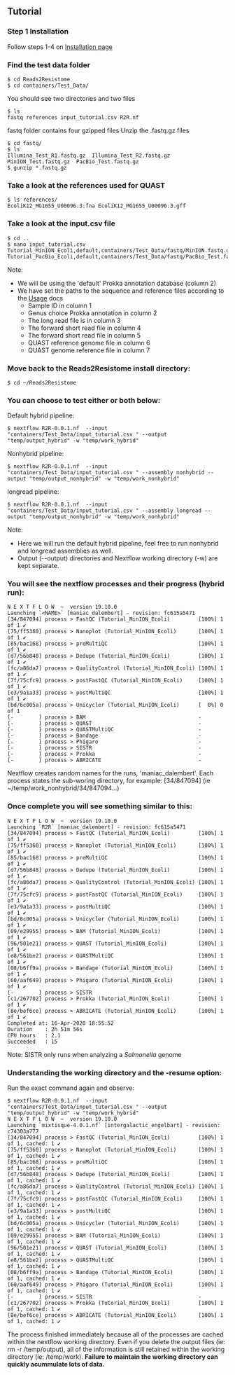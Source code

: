 Tutorial
--------

### Step 1 Installation
Follow steps 1-4 on [Installation page](https://github.com/BioRRW/Mixtisque/blob/master/docs/installation.md)

### Find the test data folder
```
$ cd Reads2Resistome 
$ cd containers/Test_Data/
```
You should see two directories and two files
```
$ ls
fastq references input_tutorial.csv R2R.nf
```
fastq folder contains four gzipped files
Unzip the .fastq.gz files
```
$ cd fastq/
$ ls
Illumina_Test_R1.fastq.gz  Illumina_Test_R2.fastq.gz  MinION_Test.fastq.gz  PacBio_Test.fastq.gz
$ gunzip *.fastq.gz
```
### Take a look at the references used for QUAST
```
$ ls references/
EcoliK12_MG1655_U00096.3.fna EcoliK12_MG1655_U00096.3.gff 
```

### Take a look at the input.csv file
```
$ cd ..
$ nano input_tutorial.csv
Tutorial_MinION_Ecoli,default,containers/Test_Data/fastq/MinION.fastq.gz,containers/Test_Data/fastq/Illumina_Test_R1.fastq.gz,containers/Test_Data/fastq/Illumina_Test_R2.fastq.gz,containers/Test_Data/references/Ecoli/EcoliK12_MG1655_U00096.3.fna,containers/Test_Data/references/Ecoli/EcoliK12_MG1655_U00096.3.gff
Tutorial_PacBio_Ecoli,default,containers/Test_Data/fastq/PacBio_Test.fastq.gz,containers/Test_Data/fastq/Illumina_Test_R1.fastq.gz,containers/Test_Data/fastq/Illumina_Test_R2.fastq.gz,containers/Test_Data/references/Ecoli/EcoliK12_MG1655_U00096.3.fna,containers/Test_Data/references/Ecoli/EcoliK12_MG1655_U00096.3.gff
```
Note:
- We will be using the 'default' Prokka annotation database (column 2)
- We have set the paths to the sequence and reference files according to the [Usage](https://github.com/BioRRW/Reads2Resistome/blob/master/docs/usage.md) docs
  - Sample ID in column 1
  - Genus choice Prokka annotation in column 2 
  - The long read file is in column 3
  - The forward short read file in column 4
  - The forward short read file in column 5
  - QUAST reference genome file in column 6
  - QUAST genome reference file in column 7 
  
### Move back to the Reads2Resistome install directory:
```
$ cd ~/Reads2Resistome
```
### You can choose to test either or both below:

Default hybrid pipeline:
```
$ nextflow R2R-0.0.1.nf  --input "containers/Test_Data/input_tutorial.csv " --output "temp/output_hybrid" -w "temp/work_hybrid"
```
Nonhybrid pipeline:
```
$ nextflow R2R-0.0.1.nf  --input "containers/Test_Data/input_tutorial.csv " --assembly nonhybrid --output "temp/output_nonhybrid" -w "temp/work_nonhybrid"
```
longread pipeline:
```
$ nextflow R2R-0.0.1.nf  --input "containers/Test_Data/input_tutorial.csv " --assembly longread --output "temp/output_nonhybrid" -w "temp/work_nonhybrid"
```
Note: 
- Here we will run the default hybrid pipeline, feel free to run nonhybrid and longread assemblies as well.
- Output (--output) directories and Nextflow working directory (-w) are kept separate.
 
### You will see the nextflow processes and their progress (hybrid run):
```
N E X T F L O W  ~  version 19.10.0
Launching `<NAME>` [maniac_dalembert] - revision: fc615a5471
[34/847094] process > FastQC (Tutorial_MinION_Ecoli)         [100%] 1 of 1 ✔
[75/ff5360] process > Nanoplot (Tutorial_MinION_Ecoli)       [100%] 1 of 1 ✔
[85/bac168] process > preMultiQC                             [100%] 1 of 1 ✔
[d7/56b848] process > Dedupe (Tutorial_MinION_Ecoli)         [100%] 1 of 1 ✔
[fc/a86da7] process > QualityControl (Tutorial_MinION_Ecoli) [100%] 1 of 1 ✔
[7f/75cfc9] process > postFastQC (Tutorial_MinION_Ecoli)     [100%] 1 of 1 ✔
[e3/9a1a33] process > postMultiQC                            [100%] 1 of 1 ✔
[bd/6c005a] process > Unicycler (Tutorial_MinION_Ecoli)      [  0%] 0 of 1
[-        ] process > BAM                                    -
[-        ] process > QUAST                                  -
[-        ] process > QUASTMultiQC                           -
[-        ] process > Bandage                                -
[-        ] process > Phigaro                                -
[-        ] process > SISTR                                  -
[-        ] process > Prokka                                 -
[-        ] process > ABRICATE                               -
```
Nextflow creates random names for the runs, 'maniac_dalembert'.
Each process states the sub-woring directory, for example: [34/847094] (ie ~/temp/work_nonhybrid/34/847094...)

### Once complete you will see something similar to this:
```
N E X T F L O W  ~  version 19.10.0
Launching `R2R` [maniac_dalembert] - revision: fc615a5471
[34/847094] process > FastQC (Tutorial_MinION_Ecoli)         [100%] 1 of 1 ✔
[75/ff5360] process > Nanoplot (Tutorial_MinION_Ecoli)       [100%] 1 of 1 ✔
[85/bac168] process > preMultiQC                             [100%] 1 of 1 ✔
[d7/56b848] process > Dedupe (Tutorial_MinION_Ecoli)         [100%] 1 of 1 ✔
[fc/a86da7] process > QualityControl (Tutorial_MinION_Ecoli) [100%] 1 of 1 ✔
[7f/75cfc9] process > postFastQC (Tutorial_MinION_Ecoli)     [100%] 1 of 1 ✔
[e3/9a1a33] process > postMultiQC                            [100%] 1 of 1 ✔
[bd/6c005a] process > Unicycler (Tutorial_MinION_Ecoli)      [100%] 1 of 1 ✔
[09/e29955] process > BAM (Tutorial_MinION_Ecoli)            [100%] 1 of 1 ✔
[96/501e21] process > QUAST (Tutorial_MinION_Ecoli)          [100%] 1 of 1 ✔
[e8/561be2] process > QUASTMultiQC                           [100%] 1 of 1 ✔
[08/b6ff9a] process > Bandage (Tutorial_MinION_Ecoli)        [100%] 1 of 1 ✔
[60/aaf649] process > Phigaro (Tutorial_MinION_Ecoli)        [100%] 1 of 1 ✔
[-        ] process > SISTR                                  -
[c1/267702] process > Prokka (Tutorial_MinION_Ecoli)         [100%] 1 of 1 ✔
[8e/bef6ce] process > ABRICATE (Tutorial_MinION_Ecoli)       [100%] 1 of 1 ✔
Completed at: 16-Apr-2020 18:55:52
Duration    : 2h 51m 56s
CPU hours   : 2.1
Succeeded   : 15
```
Note: SISTR only runs when analyzing a *Salmonella* genome

### Understanding the working directory and the -resume option:
Run the exact command again and observe:
```
$ nextflow R2R-0.0.1.nf  --input "containers/Test_Data/input_tutorial.csv " --output "temp/output_hybrid" -w "temp/work_hybrid"
N E X T F L O W  ~  version 19.10.0
Launching `mixtisque-4.0.1.nf` [intergalactic_engelbart] - revision: c74303a777
[34/847094] process > FastQC (Tutorial_MinION_Ecoli)         [100%] 1 of 1, cached: 1 ✔
[75/ff5360] process > Nanoplot (Tutorial_MinION_Ecoli)       [100%] 1 of 1, cached: 1 ✔
[85/bac168] process > preMultiQC                             [100%] 1 of 1, cached: 1 ✔
[d7/56b848] process > Dedupe (Tutorial_MinION_Ecoli)         [100%] 1 of 1, cached: 1 ✔
[fc/a86da7] process > QualityControl (Tutorial_MinION_Ecoli) [100%] 1 of 1, cached: 1 ✔
[7f/75cfc9] process > postFastQC (Tutorial_MinION_Ecoli)     [100%] 1 of 1, cached: 1 ✔
[e3/9a1a33] process > postMultiQC                            [100%] 1 of 1, cached: 1 ✔
[bd/6c005a] process > Unicycler (Tutorial_MinION_Ecoli)      [100%] 1 of 1, cached: 1 ✔
[09/e29955] process > BAM (Tutorial_MinION_Ecoli)            [100%] 1 of 1, cached: 1 ✔
[96/501e21] process > QUAST (Tutorial_MinION_Ecoli)          [100%] 1 of 1, cached: 1 ✔
[e8/561be2] process > QUASTMultiQC                           [100%] 1 of 1, cached: 1 ✔
[08/b6ff9a] process > Bandage (Tutorial_MinION_Ecoli)        [100%] 1 of 1, cached: 1 ✔
[60/aaf649] process > Phigaro (Tutorial_MinION_Ecoli)        [100%] 1 of 1, cached: 1 ✔
[-        ] process > SISTR                                  -
[c1/267702] process > Prokka (Tutorial_MinION_Ecoli)         [100%] 1 of 1, cached: 1 ✔
[8e/bef6ce] process > ABRICATE (Tutorial_MinION_Ecoli)       [100%] 1 of 1, cached: 1 ✔
```
The process finished immediately because all of the processes are cached within the nextflow working directory. Even if you delete the output files (ie: rm -r /temp/output), all of the information is still retained within the working directory (ie: /temp/work).
**Failure to maintain the working directory can quickly acummulate lots of data.**
